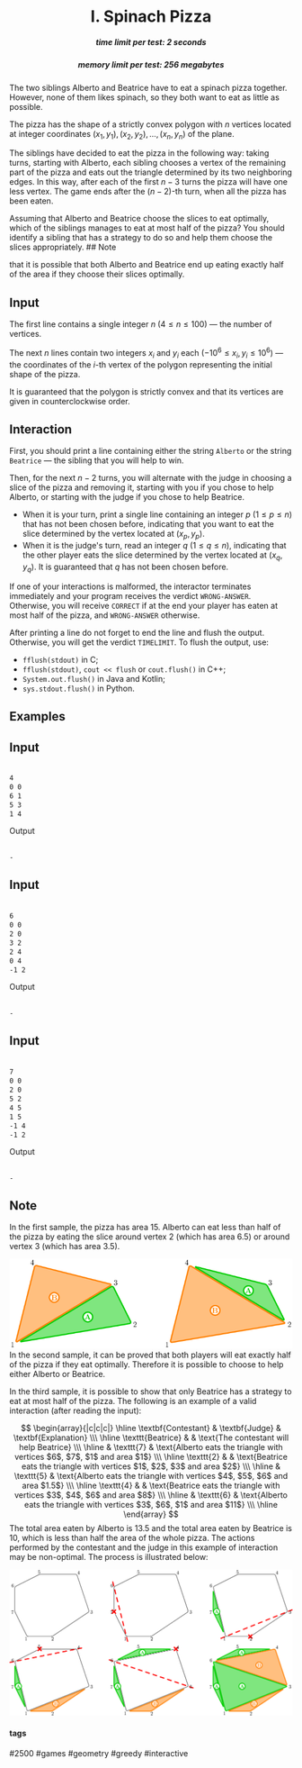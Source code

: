 <h1 style='text-align: center;'> I. Spinach Pizza</h1>

<h5 style='text-align: center;'>time limit per test: 2 seconds</h5>
<h5 style='text-align: center;'>memory limit per test: 256 megabytes</h5>

The two siblings Alberto and Beatrice have to eat a spinach pizza together. However, none of them likes spinach, so they both want to eat as little as possible.

The pizza has the shape of a strictly convex polygon with $n$ vertices located at integer coordinates $(x_1, y_1), \, (x_2, y_2), \, \dots, \, (x_n, y_n)$ of the plane.

The siblings have decided to eat the pizza in the following way: taking turns, starting with Alberto, each sibling chooses a vertex of the remaining part of the pizza and eats out the triangle determined by its two neighboring edges. In this way, after each of the first $n - 3$ turns the pizza will have one less vertex. The game ends after the $(n - 2)$-th turn, when all the pizza has been eaten.

Assuming that Alberto and Beatrice choose the slices to eat optimally, which of the siblings manages to eat at most half of the pizza? You should identify a sibling that has a strategy to do so and help them choose the slices appropriately. ## Note

 that it is possible that both Alberto and Beatrice end up eating exactly half of the area if they choose their slices optimally.

## Input

The first line contains a single integer $n$ ($4 \le n \le 100$) — the number of vertices.

The next $n$ lines contain two integers $x_i$ and $y_i$ each ($-10^6 \le x_i, y_i \le 10^6$) — the coordinates of the $i$-th vertex of the polygon representing the initial shape of the pizza.

It is guaranteed that the polygon is strictly convex and that its vertices are given in counterclockwise order.

## Interaction

First, you should print a line containing either the string $\texttt{Alberto}$ or the string $\texttt{Beatrice}$ — the sibling that you will help to win.

Then, for the next $n - 2$ turns, you will alternate with the judge in choosing a slice of the pizza and removing it, starting with you if you chose to help Alberto, or starting with the judge if you chose to help Beatrice.

* When it is your turn, print a single line containing an integer $p$ ($1 \leq p \leq n$) that has not been chosen before, indicating that you want to eat the slice determined by the vertex located at $(x_p, y_p)$.
* When it is the judge's turn, read an integer $q$ ($1 \leq q \leq n$), indicating that the other player eats the slice determined by the vertex located at $(x_q, y_q)$. It is guaranteed that $q$ has not been chosen before.

If one of your interactions is malformed, the interactor terminates immediately and your program receives the verdict $\texttt{WRONG-ANSWER}$. Otherwise, you will receive $\texttt{CORRECT}$ if at the end your player has eaten at most half of the pizza, and $\texttt{WRONG-ANSWER}$ otherwise.

After printing a line do not forget to end the line and flush the output. Otherwise, you will get the verdict $\texttt{TIMELIMIT}$. To flush the output, use:

* $\texttt{fflush(stdout)}$ in C;
* $\texttt{fflush(stdout)}$, $\texttt{cout <}\texttt{< flush}$ or $\texttt{cout.flush()}$ in C++;
* $\texttt{System.out.flush()}$ in Java and Kotlin;
* $\texttt{sys.stdout.flush()}$ in Python.
## Examples

## Input


```

4
0 0
6 1
5 3
1 4

```
Output
```

-
```
## Input


```

6
0 0
2 0
3 2
2 4
0 4
-1 2

```
Output
```

-
```
## Input


```

7
0 0
2 0
5 2
4 5
1 5
-1 4
-1 2

```
Output
```

-
```
## Note

In the first sample, the pizza has area $15$. Alberto can eat less than half of the pizza by eating the slice around vertex $2$ (which has area $6.5$) or around vertex $3$ (which has area $3.5$).

 ![](images/4308be830bfbaabb07fb8732e552506da39f1d52.png) In the second sample, it can be proved that both players will eat exactly half of the pizza if they eat optimally. Therefore it is possible to choose to help either Alberto or Beatrice.

In the third sample, it is possible to show that only Beatrice has a strategy to eat at most half of the pizza. The following is an example of a valid interaction (after reading the input):

$$ \begin{array}{|c|c|c|} \hline \textbf{Contestant} & \textbf{Judge} & \textbf{Explanation} \\\ \hline \texttt{Beatrice} & & \text{The contestant will help Beatrice} \\\ \hline & \texttt{7} & \text{Alberto eats the triangle with vertices $6$, $7$, $1$ and area $1$} \\\ \hline \texttt{2} & & \text{Beatrice eats the triangle with vertices $1$, $2$, $3$ and area $2$} \\\ \hline & \texttt{5} & \text{Alberto eats the triangle with vertices $4$, $5$, $6$ and area $1.5$} \\\ \hline \texttt{4} & & \text{Beatrice eats the triangle with vertices $3$, $4$, $6$ and area $8$} \\\ \hline & \texttt{6} & \text{Alberto eats the triangle with vertices $3$, $6$, $1$ and area $11$} \\\ \hline \end{array} $$ The total area eaten by Alberto is $13.5$ and the total area eaten by Beatrice is $10$, which is less than half the area of the whole pizza. The actions performed by the contestant and the judge in this example of interaction may be non-optimal. The process is illustrated below:

 ![](images/4da035dce2046ecdcbc29681440ce3a66b324011.png) 

#### tags 

#2500 #games #geometry #greedy #interactive 